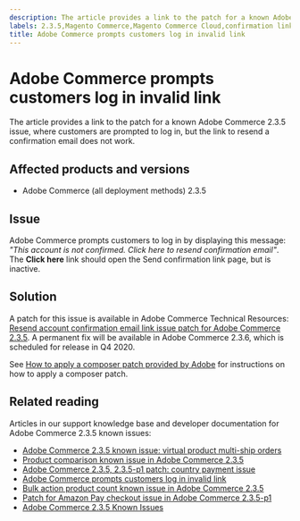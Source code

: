 ```yaml
---
description: The article provides a link to the patch for a known Adobe Commerce 2.3.5 issue, where customers are prompted to log in, but the link to resend a confirmation email does not work.
labels: 2.3.5,Magento Commerce,Magento Commerce Cloud,confirmation link,known issues,patch,troubleshooting,Adobe Commerce,cloud infrastructure,on-premises
title: Adobe Commerce prompts customers log in invalid link
---
```


# Adobe Commerce prompts customers log in invalid link

The article provides a link to the patch for a known Adobe Commerce 2.3.5 issue, where customers are prompted to log in, but the link to resend a confirmation email does not work.

## Affected products and versions

* Adobe Commerce (all deployment methods) 2.3.5

## Issue

Adobe Commerce prompts customers to log in by displaying this message: *"This account is not confirmed. Click here to resend confirmation email"*. The **Click here** link should open the Send confirmation link page, but is inactive.

## Solution

A patch for this issue is available in Adobe Commerce Technical Resources: [Resend account confirmation email link issue patch for Adobe Commerce 2.3.5](https://magento.com/tech-resources/download?_ga=2.193540264.409362045.1590506265-807369446.1578680711#download2368). A permanent fix will be available in Adobe Commerce 2.3.6, which is scheduled for release in Q4 2020.

See [How to apply a composer patch provided by Adobe](https://support.magento.com/hc/en-us/articles/360028367731) for instructions on how to apply a composer patch.

## Related reading

Articles in our support knowledge base and developer documentation for Adobe Commerce 2.3.5 known issues:

* [Adobe Commerce 2.3.5 known issue: virtual product multi-ship orders](https://support.magento.com/hc/en-us/articles/360044461831)
* [Product comparison known issue in Adobe Commerce 2.3.5](https://support.magento.com/hc/en-us/articles/360043970452)
* [Adobe Commerce 2.3.5, 2.3.5-p1 patch: country payment issue](https://support.magento.com/hc/en-us/articles/360043955991)
* [Adobe Commerce prompts customers log in invalid link](https://support.magento.com/hc/en-us/articles/360043857372)
* [Bulk action product count known issue in Adobe Commerce 2.3.5](https://support.magento.com/hc/en-us/articles/360044839691)
* [Patch for Amazon Pay checkout issue in Adobe Commerce 2.3.5-p1](https://support.magento.com/hc/en-us/articles/360042646332)
* [Adobe Commerce 2.3.5 Known Issues](https://devdocs.magento.com/guides/v2.3/release-notes/release-notes-2-3-5-commerce.html#known-issues)